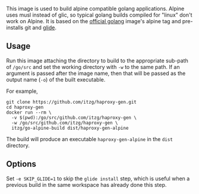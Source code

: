 This image is used to build alpine compatible golang applications. Alpine uses musl instead of
glic, so typical golang builds compiled for "linux" don't work on Alpine. It is based on the
[official golang](https://hub.docker.com/_/golang/) image's alpine tag and pre-installs
git and [glide](https://glide.sh/).

## Usage

Run this image attaching the directory to build to the appropriate sub-path of `/go/src` and set the working
directory with `-w` to the same path. If an argument is passed after the image name, then that
will be passed as the output name (`-o`) of the built executable.

For example,

```
git clone https://github.com/itzg/haproxy-gen.git
cd haproxy-gen
docker run --rm \
  -v $(pwd):/go/src/github.com/itzg/haproxy-gen \
  -w /go/src/github.com/itzg/haproxy-gen \
  itzg/go-alpine-build dist/haproxy-gen-alpine
```

The build will produce an executable `haproxy-gen-alpine` in the `dist` directory.

## Options

Set `-e SKIP_GLIDE=1` to skip the `glide install` step, which is useful when a previous build
in the same workspace has already done this step.

